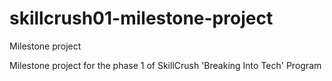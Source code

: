 # skillcrush01-milestone-project
Milestone project

Milestone project for the phase 1 of SkillCrush 'Breaking Into Tech' Program 
